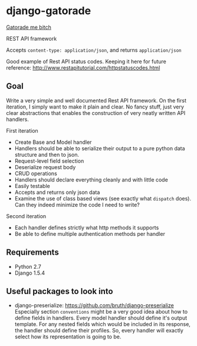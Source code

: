 # django-gatorade

[Gatorade me bitch](http://www.youtube.com/watch?v=wNvk4DD1fCU)

REST API framework

Accepts ``content-type: application/json``, and returns ``application/json``

Good example of Rest API status codes. Keeping it here for future reference:
http://www.restapitutorial.com/httpstatuscodes.html

## Goal

Write a very simple and well documented Rest API framework. On the first
iteration, I simply want to make it plain and clear. No fancy stuff, just very
clear abstractions that enables the construction of very neatly written API
handlers.

First iteration
* Create Base and Model handler
* Handlers should be able to serialize their output to a pure python data
  structure and then to json. 
* Request-level field selection
* Deserialize request body
* CRUD operations
* Handlers should declare everything cleanly and with little code
* Easily testable
* Accepts and returns only json data
* Examine the use of class based views (see exactly what ``dispatch`` does). 
  Can they indeed minimize the code I need to write?

Second iteration
* Each handler defines strictly what http methods it supports
* Be able to define multiple authentication methods per handler

## Requirements

* Python 2.7
* Django 1.5.4

## Useful packages to look into
* django-preserialize: https://github.com/bruth/django-preserialize
Especially section ``conventions`` might be a very good idea about how to
define fields in handlers.
Every model handler should define it's output template. For any nested fields
which would be included in its response, the handler should define their
profiles.
So, every handler will exactly select how its representation is going to be.



